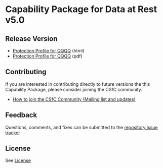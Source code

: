 Capability Package for Data at Rest v5.0
===============

## Release Version

* [Protection Profile for QQQQ](https://csfc.github.io/pp/QQQQ/QQQQ-release.html) (html)
* [Protection Profile for QQQQ](https://csfc.github.io/pp/QQQQ/QQQQ-release.pdf) (pdf)

## Contributing

If you are interested in contributing directly to future versions the this Capability Package, please consider joining the CSfC community.
* [How to join the CSfC Community (Mailing list and updates)](https://www.nsa.gov/Resources/Commercial-Solutions-for-Classified-Program/)

## Feedback

Questions, comments, and fixes can be submitted to the [repository issue tracker](https://github.com/commoncriteria/QQQQ/issues)

## License
See [License](./LICENSE)

